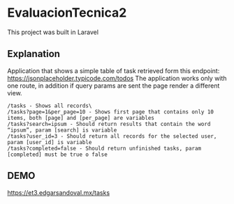 # EvaluacionTecnica2

This project was built in Laravel

## Explanation

Application that shows a simple table of task retrieved form this endpoint: https://jsonplaceholder.typicode.com/todos
The application works only with one route, in addition if query params are sent the page render a different view.
```
/tasks - Shows all records\
/tasks?page=1&per_page=10 - Shows first page that contains only 10 items, both [page] and [per_page] are variables
/tasks?search=ipsum - Should return results that contain the word “ipsum”, param [search] is variable
/tasks?user_id=3 - Should return all records for the selected user, param [user_id] is variable
/tasks?completed=false - Should return unfinished tasks, param [completed] must be true o false
```

## DEMO

https://et3.edgarsandoval.mx/tasks
